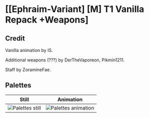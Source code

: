 # [\[Ephraim-Variant\] \[M\] T1 Vanilla Repack +Weapons]

## Credit

Vanilla animation by IS.

Additional weapons (???) by DerTheVaporeon, Pikmin1211.

Staff by ZoramineFae.

## Palettes

| Still | Animation |
| :---: | :-------: |
| ![Palettes still](./Palettes_000.png) | ![Palettes animation](./Palettes.gif) |
